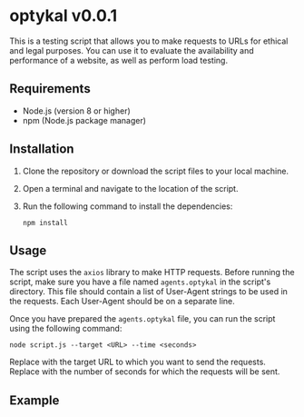# optykal v0.0.1

This is a testing script that allows you to make requests to URLs for ethical and legal purposes. You can use it to evaluate the availability and performance of a website, as well as perform load testing.

## Requirements

- Node.js (version 8 or higher)
- npm (Node.js package manager)

## Installation

1. Clone the repository or download the script files to your local machine.
2. Open a terminal and navigate to the location of the script.
3. Run the following command to install the dependencies:

   ```shell
   npm install
   ```
   
## Usage

The script uses the `axios` library to make HTTP requests. Before running the script, make sure you have a file named `agents.optykal` in the script's directory. This file should contain a list of User-Agent strings to be used in the requests. Each User-Agent should be on a separate line.

Once you have prepared the `agents.optykal` file, you can run the script using the following command:

```shell
node script.js --target <URL> --time <seconds>
```
Replace <URL> with the target URL to which you want to send the requests. Replace <seconds> with the number of seconds for which the requests will be sent.

## Example
